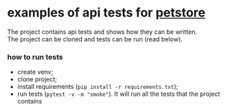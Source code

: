 # examples of api tests for [petstore](https://petstore.swagger.io/#/)


The project contains api tests and shows how they can be written.\
The project can be cloned and tests can be run (read below).

### how to run tests
* create venv;
* clone project;
* install requirements (```pip install -r requirements.txt```);
* run tests (```pytest -v -m "smoke"```). It will run all the tests that the project contains
